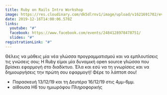 ```yaml
---
title: Ruby on Rails Intro Workshop
image: https://res.cloudinary.com/dk5dlrnv1/image/upload/v1621691702/events/79453063_2661149317333443_1716574698793336832_n.jpg_po7s6h.jpg
date: 2019-12-16T14:00:06.578Z
links:
  youtube: "#"
  facebook: https://www.facebook.com/events/2484128978478751/
  slides: "#"
registrationLink: "#"
---
```

Θέλεις να μάθεις μία νέα γλώσσα προγραμματισμού και να εμπλουτίσεις τις γνώσεις σου; Η Ruby είμαι μία δυναμική open source γλώσσα που βρίσκει εφαρμογή στο διαδίκτυο. Έλα και εσύ να τη γνωρίσεις και να δημιουργήσεις την πρώτη σου εφαρμογή! Φέρε το λάπτοπ σου!

- Παρασκευή 13/12/19 και τη Δευτέρα 16/12/19 στις 4μμ-6μμ.
- αίθουσα Η6 του ημιωρόφου Πληροφορικής
